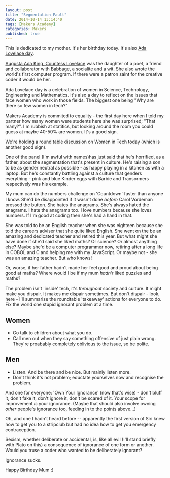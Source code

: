 ```yaml
---
layout: post
title: "Segmentation Fault"
date: 2014-10-14 13:14:40
tags: [Makers Academy]
categories: Makers
published: true
---
```


This is dedicated to my mother. It's her birthday today. It's also [Ada Lovelace
day](http://findingada.com/).

[Augusta Ada King, Countess Lovelace](http://en.wikipedia.org/wiki/Ada_Lovelace)
was the daughter of a poet, a friend and collaborator with Babbage, a socialite
and a wit. She also wrote the world's first computer program. If there were
a patron saint for the creative coder it would be her.

Ada Lovelace day is a celebration of women in Science, Technology, Engineering
and Mathematics. It's also a day to reflect on the issues that face women who
work in those fields. The biggest one being "Why are there so few women in tech?"

Makers Academy is commited to equality - the first day here when I told my
partner how many women were students here she was surprised; "That many?". I'm
rubbish at statitics, but looking around the room you could guess at maybe
40-50% are women. It's a good sign.

We're holding a round table discussion on Women in Tech today (which is another
good sign).

One of the panel (I'm awful with names)has just said that he's horrified, as
a father, about the segmentation that's present in culture. He's raising a son
to be as gender neutral as possible - as happy playing in a kitchen as with
a laptop. But he's constantly battling against a culture that genders everything -
pink and blue Kinder eggs with Barbie and Transormers respectively was his
example.

My mum can do the numbers challenge on 'Countdown' faster than anyone I know.
She'd be disappointed if it wasn't done _before_ Carol Vordeman pressed the
button. She hates the anagrams. She's always hated the anagrams. I hate the anagrams
too. I love numbers because she loves numbers. If I'm good at coding then she's had
a hand in that.

She was told to be an English teacher when she was eighteen because she told the
careers adviser that she quite liked English. She went on the be an amazing and
dedicated teacher and retired this year. But what might she have done if she'd
said she liked maths? Or science? Or almost anything else? Maybe she'd be
a computer programmer now, retiring after a long life in COBOL and C and helping
me with my JavaScript. Or maybe not - she was an amazing teacher. But who knows!

Or, worse, if her father hadn't made her feel good and proud about being good at
maths? Where would I be if my mum _hadn't_ liked puzzles and maths?

The problem isn't 'inside' tech, it's _throughout_ society and culture. It might
make you dispair. It makes me dispair sometimes. But don't dispair - look, here -
I'll summarise the roundtable 'takeaway' actions for everyone to do. Fix the
world one stupid ignorant problem at a time.

Women
-----

- Go talk to children about what you do.
- Call men out when they say something offensive of just plain wrong. They're
  proabably completely oblivious to the issue, so be polite.

Men
---

- Listen. And be there and be nice. But mainly listen more.
- Don't think it's not problem; eductate yourselves now and recognise the
  problem.

And one for everyone: 'Own Your Ignorance' (now that's wise) - don't bluff it,
don't fake it, don't ignore it, don't be scared of it. Your scope for
improvement _is_ your ignorance. (Maybe that should also involve owning _other_
people's ignorance too, feeding in to the points above...)

Oh, and one I hadn't heard before -- apparently the first version of Siri knew
how to get you to a stripclub but had no idea how to get you emergency
contraception.

Sexism, whether deliberate or accidental, is, like all evil (I'll stand briefly
with Plato on this) a consequence of ignorance of one form or another. Would you
truse a coder who wanted to be deliberately ignorant?

Ignorance sucks.

Happy Birthday Mum :)

